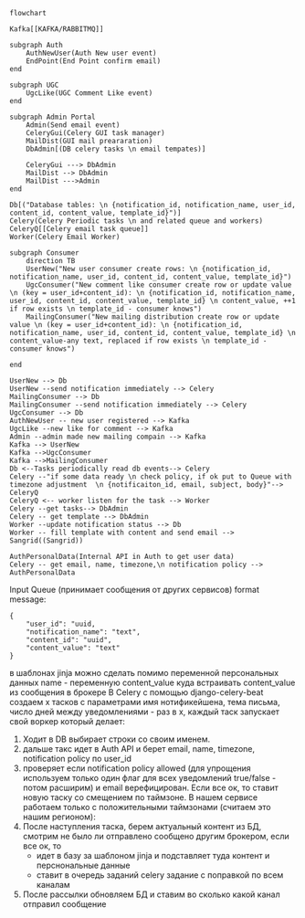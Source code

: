 ``` mermaid
flowchart 

Kafka[[KAFKA/RABBITMQ]]

subgraph Auth
    AuthNewUser(Auth New user event)
    EndPoint(End Point confirm email)
end

subgraph UGC
    UgcLike(UGC Comment Like event)
end

subgraph Admin Portal
    Admin(Send email event)
    CeleryGui(Celery GUI task manager)
    MailDist(GUI mail preararation)
    DbAdmin[(DB celery tasks \n email tempates)]

    CeleryGui ---> DbAdmin
    MailDist --> DbAdmin
    MailDist --->Admin
end

Db[("Database tables: \n {notification_id, notification_name, user_id, content_id, content_value, template_id}")]
Celery(Celery Periodic tasks \n and related queue and workers)
CeleryQ[[Celery email task queue]]
Worker(Celery Email Worker)

subgraph Consumer
    direction TB
    UserNew("New user consumer create rows: \n {notification_id, notification_name, user_id, content_id, content_value, template_id}")
    UgcConsumer("New comment like consumer create row or update value \n (key = user_id+content_id): \n {notification_id, notification_name, user_id, content_id, content_value, template_id} \n content_value, ++1 if row exists \n template_id - consumer knows")
    MailingConsumer("New mailing distribution create row or update value \n (key = user_id+content_id): \n {notification_id, notification_name, user_id, content_id, content_value, template_id} \n content_value-any text, replaced if row exists \n template_id - consumer knows")

end

UserNew --> Db
UserNew --send notification immediately --> Celery
MailingConsumer --> Db
MailingConsumer --send notification immediately --> Celery
UgcConsumer --> Db
AuthNewUser -- new user registered --> Kafka
UgcLike --new like for comment --> Kafka
Admin --admin made new mailing compain --> Kafka
Kafka --> UserNew
Kafka -->UgcConsumer
Kafka -->MailingConsumer
Db <--Tasks periodically read db events--> Celery
Celery --"if some data ready \n check policy, if ok put to Queue with timezone adjustment  \n {notificaiton_id, email, subject, body}"--> CeleryQ
CeleryQ <-- worker listen for the task --> Worker
Celery --get tasks--> DbAdmin
Celery -- get template --> DbAdmin
Worker --update notification status --> Db
Worker -- fill template with content and send email --> Sangrid((Sangrid))

AuthPersonalData(Internal API in Auth to get user data)
Celery -- get email, name, timezone,\n notification policy --> AuthPersonalData
```

Input Queue (принимает сообщения от других сервисов) format message:
```
{
    "user_id": "uuid,
    "notification_name": "text",
    "content_id": "uuid",
    "content_value": "text"
}
```
в шаблонах jinja можно сделать помимо переменной персональных данных name - переменную content_value куда встраивать content_value из сообщения в брокере
В Celery с помощью django-celery-beat создаем x тасков с параметрами имя нотификейшена, тема письма, число дней между уведомлениями - раз в x, каждый таск запускает свой воркер который делает:
1. Ходит в DB выбирает строки со своим именем. 
2. дальше такс идет в Auth API и берет email, name, timezone, notification policy по user_id
3. проверяет если notification policy allowed (для упрощения используем только один флаг для всех уведомлений true/false - потом расширим) и email верефицирован. Если все ок, то ставит новую таску со смещением по таймзоне. В нашем сервисе работаем только с положительными таймзонами (считаем это нашим регионом):
4. После наступления таска, берем актуальный контент из БД, смотрим не было ли отправлено сообщено другим брокером, если все ок, то 
    - идет в базу за шаблоном  jinja и подставляет туда контент и перснональные данные
    - ставит в очередь заданий celery задание с поправкой по всем каналам 
5. После рассылки обновляем БД и ставим во сколько какой канал отправил сообщение
